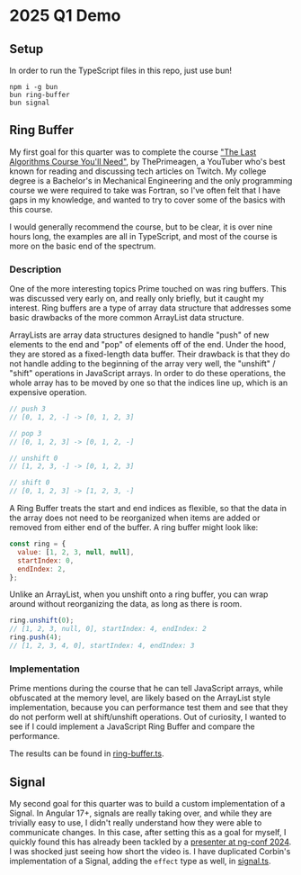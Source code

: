 # 2025 Q1 Demo

## Setup

In order to run the TypeScript files in this repo, just use bun!

```shell
npm i -g bun
bun ring-buffer
bun signal
```

## Ring Buffer

My first goal for this quarter was to complete the course ["The Last Algorithms Course You'll Need"](https://frontendmasters.com/courses/algorithms/), by ThePrimeagen, a YouTuber who's best known for reading and discussing tech articles on Twitch. My college degree is a Bachelor's in Mechanical Engineering and the only programming course we were required to take was Fortran, so I've often felt that I have gaps in my knowledge, and wanted to try to cover some of the basics with this course.

I would generally recommend the course, but to be clear, it is over nine hours long, the examples are all in TypeScript, and most of the course is more on the basic end of the spectrum.

### Description

One of the more interesting topics Prime touched on was ring buffers. This was discussed very early on, and really only briefly, but it caught my interest. Ring buffers are a type of array data structure that addresses some basic drawbacks of the more common ArrayList data structure.

ArrayLists are array data structures designed to handle "push" of new elements to the end and "pop" of elements off of the end. Under the hood, they are stored as a fixed-length data buffer. Their drawback is that they do not handle adding to the beginning of the array very well, the "unshift" / "shift" operations in JavaScript arrays. In order to do these operations, the whole array has to be moved by one so that the indices line up, which is an expensive operation.

```javascript
// push 3
// [0, 1, 2, -] -> [0, 1, 2, 3]

// pop 3
// [0, 1, 2, 3] -> [0, 1, 2, -]

// unshift 0
// [1, 2, 3, -] -> [0, 1, 2, 3]

// shift 0
// [0, 1, 2, 3] -> [1, 2, 3, -]
```

A Ring Buffer treats the start and end indices as flexible, so that the data in the array does not need to be reorganized when items are added or removed from either end of the buffer. A ring buffer might look like:

```javascript
const ring = {
  value: [1, 2, 3, null, null],
  startIndex: 0,
  endIndex: 2,
};
```

Unlike an ArrayList, when you unshift onto a ring buffer, you can wrap around without reorganizing the data, as long as there is room.

```javascript
ring.unshift(0);
// [1, 2, 3, null, 0], startIndex: 4, endIndex: 2
ring.push(4);
// [1, 2, 3, 4, 0], startIndex: 4, endIndex: 3
```

### Implementation

Prime mentions during the course that he can tell JavaScript arrays, while obfuscated at the memory level, are likely based on the ArrayList style implementation, because you can performance test them and see that they do not perform well at shift/unshift operations. Out of curiosity, I wanted to see if I could implement a JavaScript Ring Buffer and compare the performance.

The results can be found in [ring-buffer.ts](./ring-buffer.ts).

## Signal

My second goal for this quarter was to build a custom implementation of a Signal. In Angular 17+, signals are really taking over, and while they are trivially easy to use, I didn't really understand how they were able to communicate changes. In this case, after setting this as a goal for myself, I quickly found this has already been tackled by a [presenter at ng-conf 2024](https://www.youtube.com/watch?v=cJ7AuQUBmA4). I was shocked just seeing how short the video is. I have duplicated Corbin's implementation of a Signal, adding the `effect` type as well, in [signal.ts](./signal.ts).
